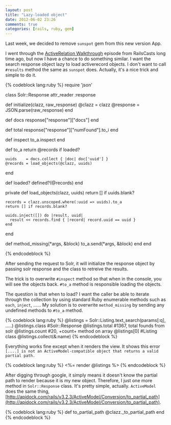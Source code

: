 ```yaml
---
layout: post
title: "Lazy-loaded object"
date: 2012-06-02 23:26
comments: true
categories: [rails, ruby, gem]
---
```

Last week, we decided to remove `sunspot` gem from this new version App. 

I went through the [ActiveRelation Walkthrough](http://railscasts.com/episodes/239-activerecord-relation-walkthrough) episode from RailsCasts long time ago, but now I have a chance to do something similar. I want the search response object lazy to load activerecord objects. I don't want to call `#results` method the same as `sunspot` does. Actually, it's a nice trick and simple to do it.

{% codeblock lang:ruby %}
require 'json'

class Solr::Response
	attr_reader :response

  def initialize(clazz, raw_response)
  	@clazz    = clazz
  	@response = JSON.parse(raw_response)
  end

  def docs
  	response["response"]["docs"]
  end
  
  def total
  	response["response"]["numFound"].to_i
  end
  
  def inspect
    to_a.inspect
  end

  def to_a
    return @records if loaded?

  	uuids    = docs.collect { |doc| doc['uuid'] }
    @records = load_objects(@clazz, uuids)
  end

  def loaded?
    defined?(@records)
  end
  
  private
  def load_objects(clazz, uuids)
    return [] if uuids.blank?

    records = clazz.unscoped.where(:uuid => uuids).to_a
    return [] if records.blank?

    uuids.inject([]) do |result, uuid|
      result << records.find { |record| record.uuid == uuid }
    end
  end

  def method_missing(*args, &block)
    to_a.send(*args, &block)
  end
end

{% endcodeblock %}

After sending the request to Solr, it will initialize the response object by passing solr response and the class to retreive the results.

The trick is to overwrite `#inspect` method so that when in the console, you will see the objects back. `#to_a` method is responsible loading the objects. 

The question is that when to load? I want the caller be able to iterate through the collection by using standard Ruby enumerable methods such as `each`, `inject`, ...... My solution is to overwrite `method_missing` by sending any undefined methods to `#to_a` method.

{% codeblock lang:ruby %}
@listings = Solr::Listing.text_search(params[:q], .....)
@listings.class     #Solr::Response
@listings.total     #1367, total founds from solr
@listings.count     #20, +count+ method on array
@listings[0]        #Listing class
@listings.collect(&:name)
{% endcodeblock %}

Everything works fine except when it renders the view. It shows this error `[....] is not an ActiveModel-compatible object that returns a valid partial path.`

{% codeblock lang:ruby %}
<%= render @listings %>
{% endcodeblock %}

After digging through google, it simply means it doesn't know the partial path to render because it is my new object. Therefore, I just one more method in `Solr::Response` class. It's pretty simple, actually. `ActiveModel` does the same thing, [http://apidock.com/rails/v3.2.3/ActiveModel/Conversion/to_partial_path](http://apidock.com/rails/v3.2.3/ActiveModel/Conversion/to_partial_path).

{% codeblock lang:ruby %}
  def to_partial_path
    @clazz._to_partial_path
  end
{% endcodeblock %}
